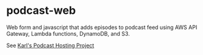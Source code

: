 # podcast-web
Web form and javascript that adds episodes to podcast feed using AWS API Gateway, Lambda functions, DynamoDB, and S3.

See [Karl's Podcast Hosting Project](https://karl.kranich.org/2020/09/25/serverless-podcast/)
